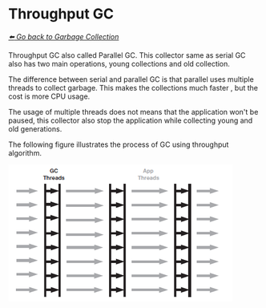 # Throughput GC

*[:arrow_left: Go back to Garbage Collection](../GARBAGE_COLLECTION.md)*

Throughput GC also called Parallel GC. This collector same as serial GC also has two main operations, young collections and old collection.

The difference between serial and parallel GC is that parallel uses multiple threads to collect garbage. This makes the collections much faster , but the cost is more CPU usage.

The usage of multiple threads does not means that the application won't be paused, this collector also stop the application while collecting young and old generations.

The following figure illustrates the process of GC using throughput algorithm. 

![serial_gc](../img/throughput.PNG)